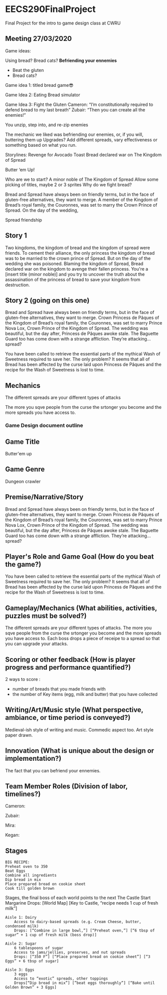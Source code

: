 # EECS290FinalProject
Final Project for the intro to game design class at CWRU

## Meeting 27/03/2020

Game ideas:

Using bread? 
Bread cats?
**Befriending your ennemies**

- Beat the gluten
- Bread cats?

Game idea 1: titled bread game😎

Game Idea 2: Eating Bread simulator

Game Idea 3: Fight the Gluten
Cameron: “I’m constitutionally required to defend bread to my last breath”
Zubair: “Then you can create all the enemies!”

You unzip, step into, and re-zip enemies

The mechanic we liked was befriending our enemies, or, if you will, buttering them up
Upgrades? Add different spreads, vary effectiveness or something based on what you run.

Storylines: 
Revenge for Avocado Toast
Bread declared war on The Kingdom of Spread

Butter ‘em Up!

Who are we to start?
A minor noble of The Kingdom of Spread
    Allow some picking of titles, maybe 2 or 3 sprites
Why do we fight bread?

Bread and Spread have always been on friendly terms, but in the face of gluten-free alternatives, they want to merge. A member of the Kingdom of Bread’s royal family, the Couronnes, was set to marry the Crown Prince of Spread. On the day of the wedding, 


Spread friendship

Story 1
--
 
Two kingdoms, the kingdom of bread and the kingdom of spread were friends. To cement their alliance, the only princess the kingdom of bread was to be married to the crown prince of Spread. But on the day of the wedding she was poisoned. Blaming the kingdom of Spread, Bread declared war on the kingdom to avenge their fallen princess. You're a [insert title (minor noble)] and you try to uncover the truth about the assassination of the princess of bread to save your kingdom from destruction.


Story 2 (going on this one)
--

Bread and Spread have always been on friendly terms, but in the face of gluten-free alternatives, they want to merge. Crown Princess de Pâques of the Kingdom of Bread’s royal family, the Couronnes, was set to marry Prince Nova Lox, Crown Prince of the Kingdom of Spread. The wedding was beautiful, but the day after, Princess de Pâques awoke stale. The Baguette Guard too has come down with a strange affliction. They’re attacking… spread?

You have been called to retrieve the essential parts of the mythical Wash of Sweetness required to save her. The only problem? It seems that all of Bread has been affected by the curse laid upon Princess de Pâques and the recipe for the Wash of Sweetness is lost to time.


Mechanics
----

The different spreads are your different types of attacks

The more you sqve people from the curse the srtonger you become and the more spreads you have access to.

### Game Design document outline
Game Title 
-----
Butter'em up

Game Genre
--
Dungeon crawler

Premise/Narrative/Story
--
Bread and Spread have always been on friendly terms, but in the face of gluten-free alternatives, they want to merge. Crown Princess de Pâques of the Kingdom of Bread’s royal family, the Couronnes, was set to marry Prince Nova Lox, Crown Prince of the Kingdom of Spread. The wedding was beautiful, but the day after, Princess de Pâques awoke stale. The Baguette Guard too has come down with a strange affliction. They’re attacking… spread?

Player's Role and Game Goal (How do you beat the game?)
--
You have been called to retrieve the essential parts of the mythical Wash of Sweetness required to save her. The only problem? It seems that all of Bread has been affected by the curse laid upon Princess de Pâques and the recipe for the Wash of Sweetness is lost to time.

Gameplay/Mechanics (What abilities, activities, puzzles must be solved?)
--
The different spreads are your different types of attacks. The more you sqve people from the curse the srtonger you become and the more spreads you have access to. Each boss drops a piece of receipe to a spread so that you can upgrade your attacks.

Scoring or other feedback  (How is player progress and performance quantified?)
-- 
2 ways to score :
- number of breads that you made friends with
- the number of Key items (egg, milk and butter) that you have collected

Writing/Art/Music style (What perspective, ambiance, or time period is conveyed?)
--
Medieval-ish style of writing and music. Commedic aspect too. Art style paper drawn.

Innovation (What is unique about the design or implementation?)
--
The fact that you can befriend your ennemies.

Team Member Roles (Division of labor, timelines?)
--
Cameron:

Zubair:

Mira:

Kegan:

Stages
--
    BIG RECIPE:
    Preheat oven to 350
    Beat Eggs
    Combine all ingredients
    Dip bread in mix
    Place prepared bread on cookie sheet
    Cook till golden brown

Stages, the final boss of each world points to the next 
    The Castle
        Start Margarine
        Drops: [World Map] [Key to Castle, “recipe needs 1 cup of fresh milk”]

    Aisle 1: Dairy
        Access to dairy-based spreads (e.g. Cream Cheese, butter, condensed milk)
        Drops: [“Combine in large bowl,”] [“Preheat oven,”] [“6 tbsp of sugar” + 1 cup of fresh milk (boss drop)]

    Aisle 2: Sugar
        6 tablespoons of sugar
        Access to jams/jellies, preserves, and nut spreads
        Drops: [“350 F”] [“Place prepared bread on cookie sheet”] [“3 Eggs” + 6 tbsp of sugar]

    Aisle 3: Eggs
        3 eggs
        Access to “exotic” spreads, other toppings
        Drops[“Dip bread in mix”] [”beat eggs thoroughly”] [“Bake until Golden Brown” + 3 Eggs]
